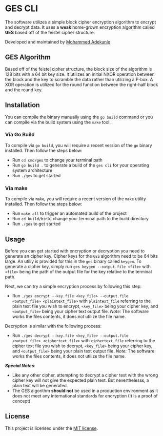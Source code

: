 # GES CLI

The software utilizes a simple block cipher encryption algorithm to encrypt and decrypt data. It uses a **weak** home-grown encryption algorithm called **GES** based off of the feistel cipher structure.

Developed and maintained by [Mohammed Adekunle](https://mohammedadekunle.com.ng)

## GES Algorithm

Based off of the feistel cipher structure, the block size of the algorithm is 128 bits with a 64 bit key size. It utilizes an initial NXOR operation between the block and the key to scramble the data rather than utilizing a P-box. A XOR operation is utilized for the round function between the right-half block and the round key.

## Installation

You can compile the binary manually using the `go build` command or you can compile via the build system using the `make` tool.

### Via Go Build

To compile via `go build`, you will require a recent version of the `go` binary installed. Then follow the steps below:

- Run `cd cmd/ges` to change your terminal path
- Run `go build .` to generate a build of the `ges cli` for your operating system architecture
- Run `./ges` to get started

### Via make

To compile via `make`, you will require a recent version of the `make` utility installed. Then follow the steps below:

- Run `make all` to trigger an automated build of the project
- Run `cd build/bin`to change your terminal path to the build directory
- Run `./ges` to get started

## Usage

Before you can get started with encryption or decryption you need to generate an cipher key. Cipher keys for the `GES` algorithm need to be 64 bits large. An utiliy is provided for this in the `ges` binary called `keygen`. To generate a cipher key, simply run `ges keygen --output.file <file>` with `<file>` being the path of the output file for the key relative to the terminal path.

Next, we can try a simple encryption process by following this step:

- Run `./ges encrypt --key.file <key_file> --output.file <output_file> <plaintext_file>` with `plaintext_file` referring to the plain text file you wish to encrypt, `<key_file>` being your cipher key, and `<output_file>` being your cipher text output file. *Note:* The software works the files contents, it does not utilize the file name.

Decryption is similar with the following process:

- Run `./ges decrypt --key.file <key_file> --output.file <output_file> <ciphertext_file>` with `ciphertext_file` referring to the cipher text file you wish to decrypt, `<key_file>` being your cipher key, and `<output_file>` being your plain text output file. *Note:* The software works the files contents, it does not utilize the file name.

***Special Notes:***

- Like any other cipher, attempting to decrypt a cipher text with the wrong cipher key will not give the expected plain text. But neverthelesss, a plain text will be generated.
- The GES algorithm **should not** be used in a production environment as it does not meet any international standards for encryption (It is a proof of concept).

## License

This project is licensed under the [MIT license](http://opensource.org/licenses/MIT).
